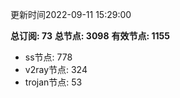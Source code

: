 更新时间2022-09-11 15:29:00

**总订阅: 73**
**总节点: 3098**
**有效节点: 1155**
- ss节点: 778
- v2ray节点: 324
- trojan节点: 53
